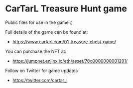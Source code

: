 # CarTarL Treasure Hunt game

Public files for use in the game :)

Full details of the game can be found at:
- https://www.cartarl.com/01-treasure-chest-game/

You can purchase the NFT at:
- https://jumpnet.enjinx.io/eth/asset/78c0000000001291/

Follow on Twitter for game updates
- https://twitter.com/cartar_l


